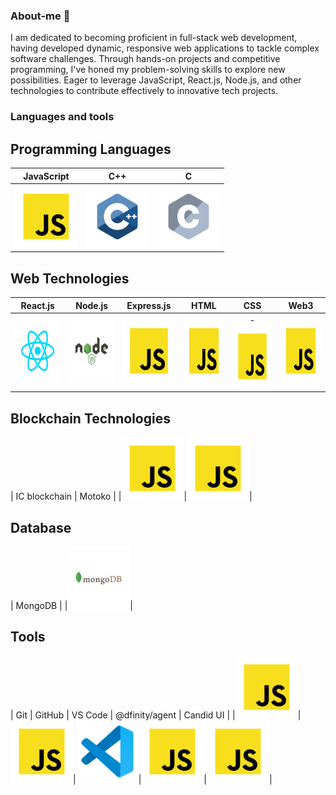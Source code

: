 ### About-me 👋
I am dedicated to becoming proficient in full-stack web development, having developed dynamic, responsive web applications to tackle complex software challenges. Through hands-on projects and competitive programming, I've honed my problem-solving skills to explore new possibilities. Eager to leverage JavaScript, React.js, Node.js, and other technologies to contribute effectively to innovative tech projects.

### Languages and tools
## Programming Languages
| JavaScript | C++ | C |
|:----------:|:---:|:-:|
| <img src="programming languages/javascript.svg" alt="" width="100" height="100"> | <img src="programming languages/c++.svg" alt="" width="100" height="100">| <img src="programming languages/c.svg" alt="" width="100" height="100"> |




## Web Technologies
| React.js | Node.js | Express.js | HTML | CSS | Web3 |
|:--------:|:-------:|:----------:|:----:|:---:|:----:|
|<img src="frameworks/react.svg" alt="" width="100" height="100">|<img src="frameworks/nodejs.svg" alt="" width="100" height="100">|<img src="programming languages/javascript.svg" alt="" width="100" height="100">|<img src="programming languages/javascript.svg" alt="" width="100" height="100">|-<img src="programming languages/javascript.svg" alt="" width="100" height="100">|<img src="programming languages/javascript.svg" alt="" width="100" height="100">|

## Blockchain Technologies
| IC blockchain | Motoko |
|<img src="programming languages/javascript.svg" alt="" width="100" height="100">|<img src="programming languages/javascript.svg" alt="" width="100" height="100">|

## Database
| MongoDB |
|<img src="databases/mongodb.svg" alt="" width="100" height="100">|

## Tools
| Git | GitHub | VS Code | @dfinity/agent | Candid UI |
|<img src="programming languages/javascript.svg" alt="" width="100" height="100">|<img src="programming languages/javascript.svg" alt="" width="100" height="100">|<img src="text editors/vscode.svg" alt="" width="100" height="100">|<img src="programming languages/javascript.svg" alt="" width="100" height="100">|<img src="programming languages/javascript.svg" alt="" width="100" height="100">|


<!--
**Var2299/Var2299** is a ✨ _special_ ✨ repository because its `README.md` (this file) appears on your GitHub profile.

Here are some ideas to get you started:

- 🔭 I’m currently working on ...
- 🌱 I’m currently learning ...
- 👯 I’m looking to collaborate on ...
- 🤔 I’m looking for help with ...
- 💬 Ask me about ...
- 📫 How to reach me: ...
- 😄 Pronouns: ...
- ⚡ Fun fact: ...
-->
